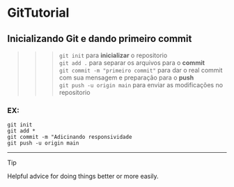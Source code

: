 # GitTutorial
## Inicializando Git e dando primeiro commit
>>> `git init` para **inicializar** o repositorio<br>
>>> `git add .` para separar os arquivos para o **commit**<br>
>>> `git commit -m "primeiro commit"` para dar o real commit com sua mensagem e preparação para o **push**<br>
>>> `git push -u origin main` para enviar as modificações no repositorio
### EX:

`git init `<br>
`git add *`<br>
`git commit -m "Adicinando responsividade`<br>
`git push -u origin main`<br>

---


> [!TIP]
> Helpful advice for doing things better or more easily.
